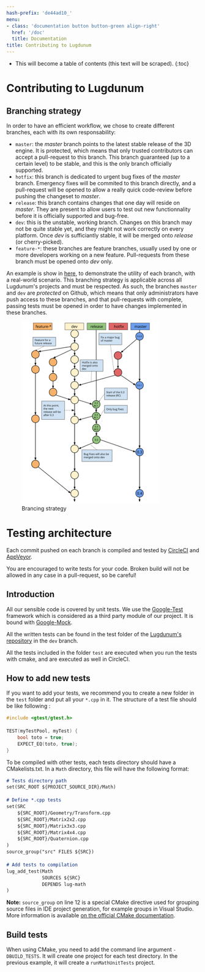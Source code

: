 ```yaml
---
hash-prefix: 'de44ad10_'
menu:
- class: 'documentation button button-green align-right'
  href: '/doc'
  title: Documentation
title: Contributing to Lugdunum
---
```


* This will become a table of contents (this text will be scraped).
{:toc}

# Contributing to Lugdunum

## Branching strategy

In order to have an efficient workflow, we chose to create different branches, each with its own responsability:

-   `master`: the *master* branch points to the latest stable release of the 3D engine. It is protected, which means that only trusted contributors can accept a pull-request to this branch. This branch guaranteed (up to a certain level) to be stable, and this is the only branch officially supported.
-   `hotfix`: this branch is dedicated to urgent bug fixes of the *master* branch. Emergency fixes will be commited to this branch directly, and a pull-request will be opened to allow a really quick code-review before pushing the changeset to *master*.
-   `release`: this branch contains changes that one day will reside on *master*. They are present to allow users to test out new functionnality before it is officially supported and bug-free.
-   `dev`: this is the unstable, working branch. Changes on this branch may not be quite stable yet, and they might not work correctly on every platform. Once *dev* is sufficiantly stable, it will be merged onto *release* (or cherry-picked).
-   `feature-*`: these branches are feature branches, usually used by one or more developers working on a new feature. Pull-requests from these branch must be opened onto *dev* only.

An example is show in [here](#fig:branching-strategy), to demonstrate the utility of each branch, with a real-world scenario.
This branching strategy is applicable across all Lugdunum's projects and must be respected. As such, the branches `master` and `dev` are *protected* on Github, which means that only administrators have push access to these branches, and that pull-requests with complete, passing tests must be opened in order to have changes implemented in these branches.

<figure id="fig:branching-strategy">
  <img src="assets/branching.svg" width="85%" class="figure"/>
  <figcaption class="caption">Brancing strategy</figcaption>
</figure>

# Testing architecture

Each commit pushed on each branch is compiled and tested by [CircleCI](https://circleci.com/gh/Lugdunum3D/Lugdunum) and [AppVeyor](https://ci.appveyor.com/project/Lugdunum/lugdunum).

You are encouraged to write tests for your code. Broken build will not be allowed in any case in a pull-request, so be careful!

## Introduction

All our sensible code is covered by unit tests. We use the [Google-Test](https://github.com/google/googletest/tree/master/googletest) framework which is considered as a third party module of our project. It is bound with [Google-Mock](https://github.com/google/googletest/tree/master/googlemock).

All the written tests can be found in the test folder of the [Lugdunum's repository](https://github.com/Lugdunum3D/Lugdunum/tree/dev/test) in the `dev` branch.

All the tests included in the folder `test` are executed when you run the tests with cmake, and are executed as well in CircleCI.

## How to add new tests

If you want to add your tests, we recommend you to create a new folder in the `test` folder and put all your `*.cpp` in it. The structure of a test file should be like following :

``` cpp
#include <gtest/gtest.h>

TEST(myTestPool, myTest) {
    bool toto = true;
    EXPECT_EQ(toto, true);
}
```

To be compiled with other tests, each tests directory should have a CMakelists.txt. In a `Math` directory, this file will have the following format:

``` md
# Tests directory path
set(SRC_ROOT ${PROJECT_SOURCE_DIR}/Math)

# Define *.cpp tests
set(SRC
    ${SRC_ROOT}/Geometry/Transform.cpp
    ${SRC_ROOT}/Matrix2x2.cpp
    ${SRC_ROOT}/Matrix3x3.cpp
    ${SRC_ROOT}/Matrix4x4.cpp
    ${SRC_ROOT}/Quaternion.cpp
)
source_group("src" FILES ${SRC})

# Add tests to compilation
lug_add_test(Math
             SOURCES ${SRC}
             DEPENDS lug-math
)
```

**Note:** `source_group` on line 12 is a special CMake directive used for grouping source files in IDE project generation, for example groups in Visual Studio. More information is available [on the official CMake documentation](https://cmake.org/cmake/help/v3.0/command/source_group.html).

## Build tests

When using CMake, you need to add the command line argument `-DBUILD_TESTS`.
It will create one project for each test directory. In the previous example, it will create a `runMathUnitTests` project.
